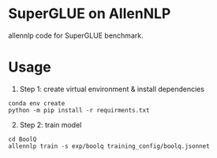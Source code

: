 # SuperGLUE on AllenNLP

allennlp code for SuperGLUE benchmark.

# Usage

1. Step 1: create virtual environment & install dependencies

```shell
conda env create
python -m pip install -r requirments.txt
```

2. Step 2: train model
```shell
cd BoolQ
allennlp train -s exp/boolq training_config/boolq.jsonnet
```
